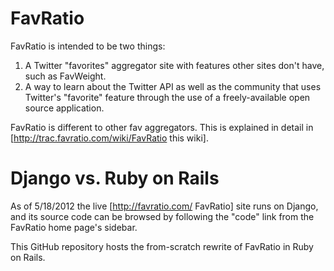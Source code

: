 # FavRatio

FavRatio is intended to be two things:

1. A Twitter "favorites" aggregator site with features other sites don't have, such as FavWeight.
1. A way to learn about the Twitter API as well as the community that uses Twitter's "favorite" feature through the use of a freely-available open source application.

FavRatio is different to other fav aggregators. This is explained in detail in [http://trac.favratio.com/wiki/FavRatio this wiki].

# Django vs. Ruby on Rails

As of 5/18/2012 the live [http://favratio.com/ FavRatio] site runs on Django, and its source code can be browsed by following the "code" link from the FavRatio home page's sidebar.

This GitHub repository hosts the from-scratch rewrite of FavRatio in Ruby on Rails.